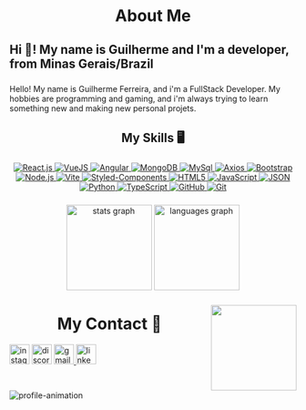 <h1 align="center">About Me</h1>

###

<h2 align="left">Hi 👋! My name is Guilherme and I'm a developer, from Minas Gerais/Brazil</h2>


###

<p align="left">Hello! My name is Guilherme Ferreira, and i'm a FullStack Developer. My hobbies are programming and gaming, and i'm 
    always trying to learn something new and making new personal projets.
</p>

###

<h2 align="center">My Skills 🖥️</h2>

###

<div align="center">
    <a href="https://react.dev/">
        <img src="https://img.shields.io/badge/React-20232A?style=for-the-badge&logo=react&logoColor=61DAFB" alt="React.js"/>
    </a>
    <a href="https://vuejs.org">
        <img src="https://img.shields.io/badge/Vue%20js-35495E?style=for-the-badge&logo=vuedotjs&logoColor=4FC08D" alt="VueJS"/>
    </a>
    <a href="https://angular.io">
        <img src="https://img.shields.io/badge/Angular-DD0031?style=for-the-badge&logo=angular&logoColor=white" alt="Angular">
    </a>
    <a href="https://www.mongodb.com">
        <img src="https://img.shields.io/badge/MongoDB-4EA94B?style=for-the-badge&logo=mongodb&logoColor=white" alt="MongoDB">
    </a>
    <a href="https://www.mysql.com">
        <img src="https://img.shields.io/badge/MySQL-005C84?style=for-the-badge&logo=mysql&logoColor=white" alt="MySql">
    </a>
    <a href="https://axios-http.com">
        <img src="https://img.shields.io/badge/axios-671ddf?&style=for-the-badge&logo=axios&logoColor=white" alt="Axios">
    </a>
    <a href="https://getbootstrap.com">
        <img src="https://img.shields.io/badge/Bootstrap-563D7C?style=for-the-badge&logo=bootstrap&logoColor=white" alt="Bootstrap">
    </a>
    <a href="https://nodejs.org/en">
        <img src="https://img.shields.io/badge/Node%20js-339933?style=for-the-badge&logo=nodedotjs&logoColor=white" alt="Node.js">
    </a>
    <a href="https://vitejs.dev">
        <img src="https://img.shields.io/badge/Vite-B73BFE?style=for-the-badge&logo=vite&logoColor=FFD62E" alt="Vite">
    </a>
    <a href="">
        <img src="https://img.shields.io/badge/styled--components-DB7093?style=for-the-badge&logo=styled-components&logoColor=white" alt="Styled-Components">
    </a>
    <a href="">
        <img src="https://img.shields.io/badge/HTML5-E34F26?style=for-the-badge&logo=html5&logoColor=white" alt="HTML5">
    </a>
    <a href="">
        <img src="https://img.shields.io/badge/JavaScript-323330?style=for-the-badge&logo=javascript&logoColor=F7DF1E" alt="JavaScript">
    </a>
    <a href="https://www.json.org/json-en.html">
        <img src="https://img.shields.io/badge/json-5E5C5C?style=for-the-badge&logo=json&logoColor=white" alt="JSON">
    </a>
    <a href="https://www.python.org">
        <img src="https://img.shields.io/badge/Python-FFD43B?style=for-the-badge&logo=python&logoColor=blue" alt="Python">
    </a>
    <a href="https://www.typescriptlang.org">
        <img src="https://img.shields.io/badge/TypeScript-007ACC?style=for-the-badge&logo=typescript&logoColor=white" alt="TypeScript">
    </a>
    <a href="https://github.com/GuiPSF">
        <img src="https://img.shields.io/badge/GitHub-100000?style=for-the-badge&logo=github&logoColor=white" alt="GitHub">
    </a>
    <a href="https://git-scm.com">
        <img src="https://img.shields.io/badge/GIT-E44C30?style=for-the-badge&logo=git&logoColor=white" alt="Git">
    </a>
</div>

###

<div align="center">
  <img src="https://github-readme-stats.vercel.app/api?username=GuiPSF&hide_title=false&hide_rank=false&show_icons=true&include_all_commits=true&count_private=true&disable_animations=false&theme=dracula&locale=en&hide_border=false" height="150" alt="stats graph"  />
  <img src="https://github-readme-stats.vercel.app/api/top-langs?username=GuiPSF&locale=en&hide_title=false&layout=compact&card_width=320&langs_count=5&theme=dracula&hide_border=false" height="150" alt="languages graph"  />
</div>



###

<img align="right" height="150" src="https://i.pinimg.com/originals/e4/26/70/e426702edf874b181aced1e2fa5c6cde.gif"  />

###

<h1 align="center">My Contact 📩</h1>
<div align="left">
  <img src="https://img.shields.io/static/v1?message=Instagram&logo=instagram&label=&color=E4405F&logoColor=white&labelColor=&style=for-the-badge" height="35" alt="instagram logo"  />
  <img src="https://img.shields.io/static/v1?message=Discord&logo=discord&label=&color=7289DA&logoColor=white&labelColor=&style=for-the-badge" height="35" alt="discord logo"  />
  <a href="mailto:guilherme.psferreira03@gmail.com" target="_blank">
    <img src="https://img.shields.io/static/v1?message=Gmail&logo=gmail&label=&color=D14836&logoColor=white&labelColor=&style=for-the-badge" height="35"     alt="gmail logo"  />
    </a>
  <a href="https://www.linkedin.com/in/guilherme-ferreira-059104218" target="_blank">
    <img src="https://img.shields.io/static/v1?message=LinkedIn&logo=linkedin&label=&color=0077B5&logoColor=white&labelColor=&style=for-the-badge" height="35" alt="linkedin logo"  />
  </a>
</div>

###

<br clear="both">

<img src="https://i.redd.it/bpxxqqvps4h91.gif" alt="profile-animation"/>

###

